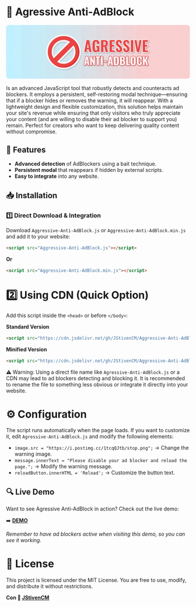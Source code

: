 # 🚫 Agressive Anti-AdBlock  
![Project cover](/cover.png)

Is an advanced JavaScript tool that robustly detects and counteracts ad blockers. It employs a persistent, self-restoring modal technique—ensuring that if a blocker hides or removes the warning, it will reappear. With a lightweight design and flexible customization, this solution helps maintain your site's revenue while ensuring that only visitors who truly appreciate your content (and are willing to disable their ad blocker to support you) remain. Perfect for creators who want to keep delivering quality content without compromise.

## 🌟 Features  
- **Advanced detection** of AdBlockers using a bait technique.  
- **Persistent modal** that reappears if hidden by external scripts.  
- **Easy to integrate** into any website.  

## 📥 Installation  
### 1️⃣ Direct Download & Integration  
Download `Aggressive-Anti-AdBlock.js` or `Aggressive-Anti-AdBlock.min.js` and add it to your website:  
```html
<script src="Aggressive-Anti-AdBlock.js"></script>
```
**Or**
```html
<script src="Aggressive-Anti-AdBlock.min.js"></script>
```

# 2️⃣ Using CDN (Quick Option)
Add this script inside the ```<head>``` or before ```</body>```:

**Standard Version**
```html
<script src="https://cdn.jsdelivr.net/gh/JStivenCM/Aggressive-Anti-AdBlock/Aggressive-Anti-AdBlock.js"></script>
```
**Minified Version**
```html
<script src="https://cdn.jsdelivr.net/gh/JStivenCM/Aggressive-Anti-AdBlock/Aggressive-Anti-AdBlock.min.js"></script>
```
⚠️ Warning: Using a direct file name like ```Agressive-Anti-AdBlock.js``` or a CDN may lead to ad blockers detecting and blocking it.
It is recommended to rename the file to something less obvious or integrate it directly into your website.

# ⚙️ Configuration
The script runs automatically when the page loads. If you want to customize it, edit ```Agressive-Anti-AdBlock.js``` and modify the following elements:

- ```image.src = "https://i.postimg.cc/1tcqQJtb/stop.png";``` → Change the warning image.
- ```message.innerText = "Please disable your ad blocker and reload the page.";``` → Modify the warning message.
- ```reloadButton.innerHTML = 'Reload';``` → Customize the button text.

## 🔍 Live Demo  
Want to see Agressive Anti-AdBlock in action? Check out the live demo:  

➡️ **[DEMO](https://aggressive-anti-adblock.blogspot.com)**  

_Remember to have ad blockers active when visiting this demo, so you can see it working._

# 📜 License
This project is licensed under the MIT License. You are free to use, modify, and distribute it without restrictions.

**Con 🩵 [JStivenCM](https://github.com/JStivenCM)**
